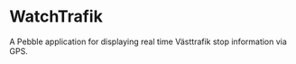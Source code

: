 WatchTrafik
===========

A Pebble application for displaying real time Västtrafik stop information via GPS.
